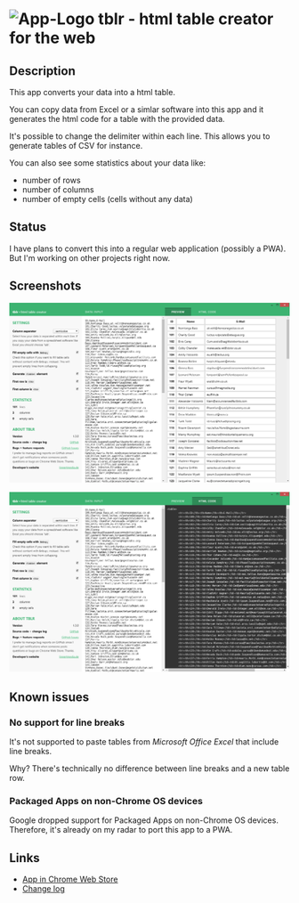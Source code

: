 # <img src="src/icon128.png" alt="App-Logo" width="64" height="64"> tblr - html table creator for the web

## Description
This app converts your data into a html table.

You can copy data from Excel or a simlar software into this app and it generates the html code for a table with the provided data.

It's possible to change the delimiter within each line. This allows you to generate tables of CSV for instance.

You can also see some statistics about your data like:

* number of rows
* number of columns
* number of empty cells (cells without any data)

## Status
I have plans to convert this into a regular web application (possibly a PWA). But I'm working on other projects right now.

## Screenshots
![](tblr-preview.png)

![](tblr-code.png)

## Known issues
### No support for line breaks
It's not supported to paste tables from _Microsoft Office Excel_ that include line breaks.

Why? There's technically no difference between line breaks and a new table row.

### Packaged Apps on non-Chrome OS devices
Google dropped support for Packaged Apps on non-Chrome OS devices. Therefore, it's already on my radar to port this app to a PWA.

## Links
* [App in Chrome Web Store](https://chrome.google.com/webstore/detail/tblr/hfpbmgjmknhcakmgmfofmjloiecbocjj)
* [Change log](https://github.com/alinnert/tblr-chrome-app/blob/master/CHANGELOG.md)
